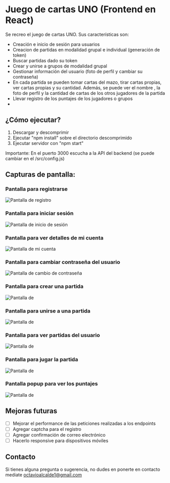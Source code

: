 # Juego de cartas UNO (Frontend en React)

Se recreo el juego de cartas UNO. Sus características son:
- Creación e inicio de sesión para usuarios
- Creacion de partidas en modalidad grupal e individual (generación de token)
- Buscar partidas dado su token
- Crear y unirse a grupos de modalidad grupal
- Gestionar información del usuario (foto de perfil y cambiar su contraseña)
- En cada partida se pueden tomar cartas del mazo, tirar cartas propias, ver cartas propias y su cantidad. Además, se puede ver el nombre , la foto de perfil y la cantidad de cartas de los otros jugadores de la partida
- Llevar registro de los puntajes de los jugadores o grupos
- 
## ¿Cómo ejecutar?

1) Descargar y descomprimir
2) Ejecutar "npm install" sobre el directorio descomprimido
3) Ejecutar servidor con "npm start"
   
Importante: En el puerto 3000 escucha a la API del backend (se puede cambiar en el /src/config.js)

## Capturas de pantalla:
### Pantalla para registrarse
![Pantalla de registro](https://raw.githubusercontent.com/octavio1243/Frontend-React-Juego-Cartas-UNO/main/capturas/0-registrarse.jpeg)
### Pantalla para iniciar sesión
![Pantalla de inicio de sesión](https://raw.githubusercontent.com/octavio1243/Frontend-React-Juego-Cartas-UNO/main/capturas/1-loguearse.jpeg)
### Pantalla para ver detalles de mi cuenta
![Pantalla de mi cuenta](https://raw.githubusercontent.com/octavio1243/Frontend-React-Juego-Cartas-UNO/main/capturas/2-mi_cuenta.jpeg)
### Pantalla para cambiar contraseña del usuario
![Pantalla de cambio de contraseña](https://raw.githubusercontent.com/octavio1243/Frontend-React-Juego-Cartas-UNO/main/capturas/3-cambiar_contrase%C3%B1a.jpeg)
### Pantalla para crear una partida
![Pantalla de ](https://raw.githubusercontent.com/octavio1243/Frontend-React-Juego-Cartas-UNO/main/capturas/4-crear_partida.jpeg)
### Pantalla para unirse a una partida
![Pantalla de ](https://raw.githubusercontent.com/octavio1243/Frontend-React-Juego-Cartas-UNO/main/capturas/5-unirse_partida.jpeg)
### Pantalla para ver partidas del usuario
![Pantalla de ](https://raw.githubusercontent.com/octavio1243/Frontend-React-Juego-Cartas-UNO/main/capturas/6-partidas_usuario.jpeg)
### Pantalla para jugar la partida
![Pantalla de ](https://raw.githubusercontent.com/octavio1243/Frontend-React-Juego-Cartas-UNO/main/capturas/7-panel_juego.jpeg)
### Pantalla popup para ver los puntajes
![Pantalla de ](https://raw.githubusercontent.com/octavio1243/Frontend-React-Juego-Cartas-UNO/main/capturas/8-puntaje_jugadores.jpeg)

## Mejoras futuras
- [ ] Mejorar el performance de las peticiones realizadas a los endpoints
- [ ] Agregar captcha para el registro
- [ ] Agregar confirmación de correo electrónico
- [ ] Hacerlo responsive para dispositivos móviles

## Contacto
Si tienes alguna pregunta o sugerencia, no dudes en ponerte en contacto mediate octavioalcalde1@gmail.com

